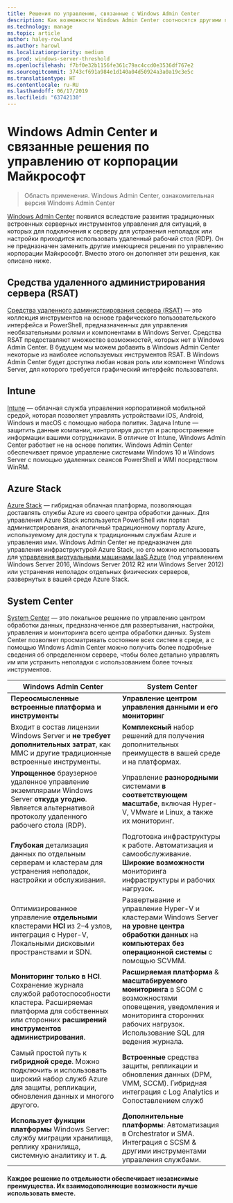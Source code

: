 ```yaml
---
title: Решения по управлению, связанные с Windows Admin Center
description: Как возможности Windows Admin Center соотносятся другими продуктами и решениями для мониторинга и управления корпорации Майкрософт (Project Honolulu), а также дополняют их.
ms.technology: manage
ms.topic: article
author: haley-rowland
ms.author: harowl
ms.localizationpriority: medium
ms.prod: windows-server-threshold
ms.openlocfilehash: f7bf0e32b1156fe361c79ac4ccd0e3536df767e2
ms.sourcegitcommit: 3743cf691a984e1d140a04d50924a3a0a19c3e5c
ms.translationtype: HT
ms.contentlocale: ru-RU
ms.lasthandoff: 06/17/2019
ms.locfileid: "63742130"
---
```

# <a name="windows-admin-center-and-related-management-solutions-from-microsoft"></a>Windows Admin Center и связанные решения по управлению от корпорации Майкрософт

>Область применения. Windows Admin Center, ознакомительная версия Windows Admin Center

[Windows Admin Center](windows-admin-center.md) появился вследствие развития традиционных встроенных серверных инструментов управления для ситуаций, в которых для подключения к серверу для устранения неполадок или настройки приходится использовать удаленный рабочий стол (RDP). Он не предназначен заменить другие имеющиеся решения по управлению корпорации Майкрософт. Вместо этого он дополняет эти решения, как описано ниже.

## <a name="remote-server-administration-tools-rsat"></a>Средства удаленного администрирования сервера (RSAT)

[Средства удаленного администрирования сервера (RSAT)](https://docs.microsoft.com/windows-server/remote/remote-server-administration-tools) — это коллекция инструментов на основе графического пользовательского интерфейса и PowerShell, предназначенных для управления необязательными ролями и компонентами в Windows Server. Средства RSAT предоставляют множество возможностей, которых нет в Windows Admin Center. В будущем мы можем добавить в Windows Admin Center некоторые из наиболее используемых инструментов RSAT. В Windows Admin Center будет доступна любая новая роль или компонент Windows Server, для которого требуется графический интерфейс пользователя.

## <a name="intune"></a>Intune

[Intune](https://www.microsoft.com/cloud-platform/microsoft-intune) — облачная служба управления корпоративной мобильной средой, которая позволяет управлять устройствами iOS, Android, Windows и macOS с помощью набора политик. Задача Intune — защитить данные компании, контролируя доступ и распространение информации вашими сотрудниками. В отличие от Intune, Windows Admin Center работает не на основе политик. Windows Admin Center обеспечивает прямое управление системами Windows 10 и Windows Server с помощью удаленных сеансов PowerShell и WMI посредством WinRM.

## <a name="azure-stack"></a>Azure Stack

[Azure Stack](https://azure.microsoft.com/overview/azure-stack/) — гибридная облачная платформа, позволяющая доставлять службы Azure из своего центра обработки данных. Для управления Azure Stack используется PowerShell или портал администрирования, аналогичный традиционному порталу Azure, используемому для доступа к традиционным службам Azure и управления ими. Windows Admin Center не предназначен для управления инфраструктурой Azure Stack, но его можно использовать для [управления виртуальными машинами IaaS Azure](../azure/manage-azure-vms.md) (под управлением Windows Server 2016, Windows Server 2012 R2 или Windows Server 2012) или устранения неполадок отдельных физических серверов, развернутых в вашей среде Azure Stack.

## <a name="system-center"></a>System Center

[System Center](https://www.microsoft.com/cloud-platform/system-center) — это локальное решение по управлению центром обработки данных, предназначенное для развертывания, настройки, управления и мониторинга всего центра обработки данных. System Center позволяет просматривать состояние всех систем в среде, а с помощью Windows Admin Center можно получить более подробные сведения об определенном сервере, чтобы более детально управлять им или устранить неполадки с использованием более точных инструментов.

| Windows Admin Center                 | System Center                      |
|--------------------------------------|------------------------------------|
| **Переосмысленные встроенные платформа и инструменты** | **Управление центром управления данными и его мониторинг** |
| Входит в состав лицензии Windows Server и **не требует дополнительных затрат**, как MMC и другие традиционные встроенные инструменты. | **Комплексный** набор решений для получения дополнительных преимуществ в вашей среде и на платформах. |
| **Упрощенное** браузерное удаленное управление экземплярами Windows Server **откуда угодно**. Является альтернативой протоколу удаленного рабочего стола (RDP). | Управление **разнородными** системами **в соответствующем масштабе**, включая Hyper-V, VMware и Linux, а также их мониторинг. |
|**Глубокая** детализация данных по отдельным серверам и кластерам для устранения неполадок, настройки и обслуживания.|Подготовка инфраструктуры к работе. Автоматизация и самообслуживание. **Широкие возможности** мониторинга инфраструктуры и рабочих нагрузок.|
|Оптимизированное управление **отдельными** кластерами **HCI** из 2–4 узлов, интеграция с Hyper-V, Локальными дисковыми пространствами и SDN.|Развертывание и управление Hyper-V и кластерами Windows Server **на уровне центра обработки данных** на **компьютерах без операционной системы** с помощью SCVMM.|
|**Мониторинг только в HCI**. Сохранение журнала службой работоспособности кластера. Расширяемая платформа для собственных или сторонних **расширений инструментов администрирования**.|**Расширяемая платформа** & **масштабируемого мониторинга** в SCOM с возможностями оповещения, уведомления и мониторинга сторонних рабочих нагрузок. Использование SQL для ведения журнала.|
|Самый простой путь к **гибридной среде**. Можно подключить и использовать широкий набор служб Azure для защиты, репликации, обновления данных и многого другого.|**Встроенные** средства защиты, репликации и обновления данных (DPM, VMM, SCCM). Гибридная интеграция с Log Analytics и Сопоставлением служб|
|**Использует функции платформы** Windows Server: службу миграции хранилища, реплику хранилища, системную аналитику и т. д.|**Дополнительные платформы**: Автоматизация в Orchestrator и SMA. Интеграция с SCSM & другими инструментами управления службами.|

#### <a name="each-delivers-targeted-value-independently-better-together-with-complementary-capabilities"></a>Каждое решение по отдельности обеспечивает независимые преимущества. Их взаимодополняющие возможности лучше **использовать вместе**.
